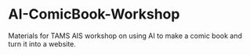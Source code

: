 # AI-ComicBook-Workshop
Materials for TAMS AIS workshop on using AI to make a comic book and turn it into a website.
